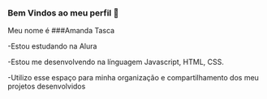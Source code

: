 ### Bem Vindos ao meu perfil 🖤
Meu nome é ###Amanda Tasca

-Estou estudando na Alura

-Estou me desenvolvendo na línguagem Javascript, HTML, CSS.

-Utilizo esse espaço para minha organização e compartilhamento dos meu projetos desenvolvidos
